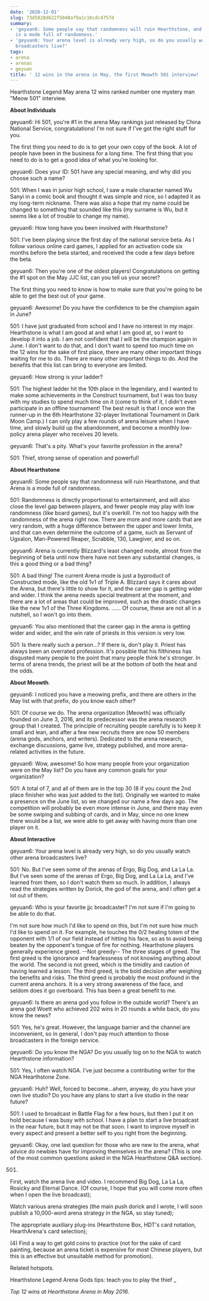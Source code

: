 ```yaml
---
date: '2020-12-01'
slug: 73d5828d622f5048af9a1c10cdc4757d
summary:
- 'geyuan6: Some people say that randomness will ruin Hearthstone, and that Arena
  is a mode full of randomness.'
- 'geyuan6: Your arena level is already very high, so do you usually watch other arena
  broadcasters live?'
tags:
- arena
- arenas
- geyuan
title: ' 12 wins in the arena in May, the first Meowth 501 interview! '
---
```


 Hearthstone Legend May arena 12 wins ranked number one mystery man "Meow 501" interview.

**About Individuals**

geyuan6: Hi 501, you're #1 in the arena May rankings just released by China National Service, congratulations! I'm not sure if I've got the right stuff for you.

The first thing you need to do is to get your own copy of the book. A lot of people have been in the business for a long time. The first thing that you need to do is to get a good idea of what you're looking for.

geyuan6: Does your ID: 501 have any special meaning, and why did you choose such a name?

501: When I was in junior high school, I saw a male character named Wu Sanyi in a comic book and thought it was simple and nice, so I adapted it as my long-term nickname. There was also a hope that my name could be changed to something that sounded like this (my surname is Wu, but it seems like a lot of trouble to change my name).

geyuan6: How long have you been involved with Hearthstone?

501: I've been playing since the first day of the national service beta. As I follow various online card games, I applied for an activation code six months before the beta started, and received the code a few days before the beta.

geyuan6: Then you're one of the oldest players! Congratulations on getting the #1 spot on the May JJC list, can you tell us your secret?

The first thing you need to know is how to make sure that you're going to be able to get the best out of your game.

geyuan6: Awesome! Do you have the confidence to be the champion again in June?

501: I have just graduated from school and I have no interest in my major. Hearthstone is what I am good at and what I am good at, so I want to develop it into a job. I am not confident that I will be the champion again in June. I don't want to do that, and I don't want to spend too much time on the 12 wins for the sake of first place, there are many other important things waiting for me to do. There are many other important things to do. And the benefits that this list can bring to everyone are limited.

geyuan6: How strong is your ladder?

501: The highest ladder hit the 10th place in the legendary, and I wanted to make some achievements in the Construct tournament, but I was too busy with my studies to spend much time on it (come to think of it, I didn't even participate in an offline tournament! The best result is that I once won the runner-up in the 6th Hearthstone 32-player Invitational Tournament in Dark Moon Camp.) I can only play a few rounds of arena leisure when I have time, and slowly build up the abandonment, and become a monthly low-policy arena player who receives 20 levels.

geyuan6: That's a pity. What's your favorite profession in the arena?

501: Thief, strong sense of operation and powerful!

**About Hearthstone**

geyuan6: Some people say that randomness will ruin Hearthstone, and that Arena is a mode full of randomness.

501: Randomness is directly proportional to entertainment, and will also close the level gap between players, and fewer people may play with low randomness (like board games), but it's overkill. I'm not too happy with the randomness of the arena right now. There are more and more cards that are very random, with a huge difference between the upper and lower limits, and that can even determine the outcome of a game, such as Servant of Ugxalon, Man-Powered Reaper, Scrabble, 130, Lawgiver, and so on.

geyuan6: Arena is currently Blizzard's least changed mode, almost from the beginning of beta until now there have not been any substantial changes, is this a good thing or a bad thing?

501: A bad thing! The current Arena mode is just a byproduct of Constructed mode, like the old 1v1 of Triple A. Blizzard says it cares about the Arena, but there's little to show for it, and the career gap is getting wider and wider. I think the arena needs special treatment at the moment, and there are a lot of areas that could be improved, such as the drastic changes like the new 1v1 of the Three Kingdoms. ...... Of course, these are not all in a nutshell, so I won't go into them.

geyuan6: You also mentioned that the career gap in the arena is getting wider and wider, and the win rate of priests in this version is very low.

501: Is there really such a person...? If there is, don't play it. Priest has always been an overrated profession. It's possible that his filthiness has disgusted many people to the point that many people think he's stronger. In terms of arena trends, the priest will be at the bottom of both the heat and the odds.

**About Meowth**.

geyuan6: I noticed you have a meowing prefix, and there are others in the May list with that prefix, do you know each other?

501: Of course we do. The arena organization [Meowth] was officially founded on June 3, 2016, and its predecessor was the arena research group that I created. The principle of recruiting people carefully is to keep it small and lean, and after a few new recruits there are now 50 members (arena gods, anchors, and writers). Dedicated to the arena research, exchange discussions, game live, strategy published, and more arena-related activities in the future.

geyuan6: Wow, awesome! So how many people from your organization were on the May list? Do you have any common goals for your organization?

501: A total of 7, and all of them are in the top 30 (8 if you count the 2nd place finisher who was just added to the list). Originally we wanted to make a presence on the June list, so we changed our name a few days ago. The competition will probably be even more intense in June, and there may even be some swiping and subbing of cards, and in May, since no one knew there would be a list, we were able to get away with having more than one player on it.

**About Interactive**

geyuan6: Your arena level is already very high, so do you usually watch other arena broadcasters live?

501: No. But I've seen some of the arenas of Ergo, Big Dog, and La La La. But I've seen some of the arenas of Ergo, Big Dog, and La La La, and I've learned from them, so I don't watch them so much. In addition, I always read the strategies written by Dorick, the god of the arena, and I often get a lot out of them.

geyuan6: Who is your favorite jjc broadcaster? I'm not sure if I'm going to be able to do that.

I'm not sure how much I'd like to spend on this, but I'm not sure how much I'd like to spend on it. For example, he touches the 0/2 healing totem of the opponent with 1/1 of our field instead of hitting his face, so as to avoid being beaten by the opponent's tongue of fire for nothing. Hearthstone players generally experience greed.
--Not greedy--
The three stages of greed. The first greed is the ignorance and fearlessness of not knowing anything about the world. The second is not greed, which is the timidity and caution of having learned a lesson. The third greed, is the bold decision after weighing the benefits and risks. The third greed is probably the most profound in the current arena anchors. It is a very strong awareness of the face, and seldom does it go overboard. This has been a great benefit to me.

geyuan6: Is there an arena god you follow in the outside world? There's an arena god Woett who achieved 202 wins in 20 rounds a while back, do you know the news?

501: Yes, he's great. However, the language barrier and the channel are inconvenient, so in general, I don't pay much attention to those broadcasters in the foreign service.

geyuan6: Do you know the NGA? Do you usually log on to the NGA to watch Hearthstone information?

501: Yes, I often watch NGA. I've just become a contributing writer for the NGA Hearthstone Zone.

geyuan6: Huh? Well, forced to become...ahem, anyway, do you have your own live studio? Do you have any plans to start a live studio in the near future?

501: I used to broadcast in Battle Flag for a few hours, but then I put it on hold because I was busy with school. I have a plan to start a live broadcast in the near future, but it may not be that soon. I want to improve myself in every aspect and present a better self to you right from the beginning.

geyuan6: Okay, one last question for those who are new to the arena, what advice do newbies have for improving themselves in the arena? (This is one of the most common questions asked in the NGA Hearthstone Q&amp;A section).

501.

First, watch the arena live and video. I recommend Big Dog, La La La, Rosicky and Eternal Dance. (Of course, I hope that you will come more often when I open the live broadcast);

Watch various arena strategies (the main push dorick and I wrote, I will soon publish a 10,000-word arena strategy in the NGA, so stay tuned);

The appropriate auxiliary plug-ins (Hearthstone Box, HDT's card notation, HearthArena's card selection);

(4) Find a way to get gold coins to practice (not for the sake of card painting, because an arena ticket is expensive for most Chinese players, but this is an effective but unsuitable method for promotion).

Related hotspots.

Hearthstone Legend Arena Gods tips: teach you to play the thief _

_Top 12 wins at Hearthstone Arena in May 2016_.

 
        